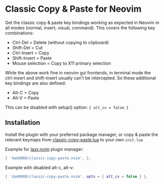 # Classic Copy & Paste for Neovim

Get the classic copy & paste key bindings working as expected in Neovim
in all modes (normal, insert, visual, command). This covers the following
key combinations:

- Ctrl-Del          = Delete (without copying to clipboard)
- Shift-Del         = Cut
- Ctrl-Insert       = Copy
- Shift-Insert      = Paste
- Mouse selection   = Copy to X11 primary selection

While the above work fine in neovim gui frontends, in terminal mode the
ctrl-insert and shift-insert usually can't be intercepted.
So these additional key bindings are also defined:

- Alt-C             = Copy
- Alt-V             = Paste

This can be disabled with setup() option: `{ alt_cv = false }`

## Installation

Install the plugin with your preferred package manager, or copy & paste
the relevant keymaps from [classic-copy-paste.lua](lua/classic-copy-paste.lua) to your own `init.lua`

Example for [lazy.nvim](https://github.com/folke/lazy.nvim) plugin manager:

```lua
{ 'dam9000/classic-copy-paste.nvim', },
```

Example with disabled alt-c, alt-v:

```lua
{ 'dam9000/classic-copy-paste.nvim', opts = { alt_cv = false } },
```

